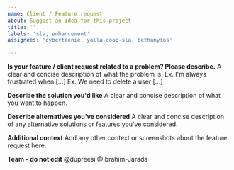 ```yaml
---
name: Client / Feature request
about: Suggest an idea for this project
title: ''
labels: 'sla, enhancement'
assignees: 'cyberteenie, yalla-coop-sla, bethanyios'

---
```


**Is your feature / client request related to a problem? Please describe.**
A clear and concise description of what the problem is. 
Ex. I'm always frustrated when [...]
Ex. We need to delete a user [...]

**Describe the solution you'd like**
A clear and concise description of what you want to happen.

**Describe alternatives you've considered**
A clear and concise description of any alternative solutions or features you've considered.

**Additional context**
Add any other context or screenshots about the feature request here.

**Team - do not edit**
@dupreesi 
@Ibrahim-Jarada
